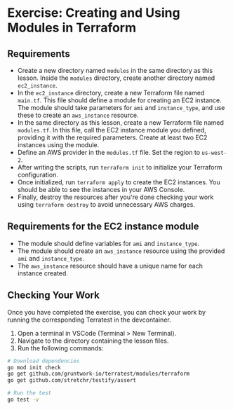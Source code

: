 # Exercise: Creating and Using Modules in Terraform

## Requirements
- Create a new directory named `modules` in the same directory as this lesson. Inside the `modules` directory, create another directory named `ec2_instance`.
- In the `ec2_instance` directory, create a new Terraform file named `main.tf`. This file should define a module for creating an EC2 instance. The module should take parameters for `ami` and `instance_type`, and use these to create an `aws_instance` resource.
- In the same directory as this lesson, create a new Terraform file named `modules.tf`. In this file, call the EC2 instance module you defined, providing it with the required parameters. Create at least two EC2 instances using the module.
- Define an AWS provider in the `modules.tf` file. Set the region to `us-west-2`.
- After writing the scripts, run `terraform init` to initialize your Terraform configuration.
- Once initialized, run `terraform apply` to create the EC2 instances. You should be able to see the instances in your AWS Console.
- Finally, destroy the resources after you're done checking your work using `terraform destroy` to avoid unnecessary AWS charges.

## Requirements for the EC2 instance module
- The module should define variables for `ami` and `instance_type`.
- The module should create an `aws_instance` resource using the provided `ami` and `instance_type`.
- The `aws_instance` resource should have a unique name for each instance created.

## Checking Your Work

Once you have completed the exercise, you can check your work by running the corresponding Terratest in the devcontainer.

1. Open a terminal in VSCode (Terminal > New Terminal).
2. Navigate to the directory containing the lesson files.
3. Run the following commands:

```bash
# Download dependencies
go mod init check
go get github.com/gruntwork-io/terratest/modules/terraform
go get github.com/stretchr/testify/assert

# Run the test
go test -v
